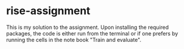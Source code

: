 # rise-assignment
This is my solution to the assignment. Upon installing the required packages, the code is either run from the terminal or if one prefers by running the cells in the note book "Train and evaluate".
